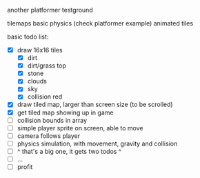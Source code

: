 another platformer testground

tilemaps
basic physics (check platformer example)
animated tiles


basic todo list:
* [x] draw 16x16 tiles
    * [x] dirt
    * [x] dirt/grass top
    * [x] stone
    * [x] clouds
    * [x] sky
    * [x] collision red
* [x] draw tiled map, larger than screen size (to be scrolled)
* [x] get tiled map showing up in game
* [ ] collision bounds in array
* [ ] simple player sprite on screen, able to move
* [ ] camera follows player
* [ ] physics simulation, with movement, gravity and collision
* [ ] ^ that's a big one, it gets two todos ^
* [ ] ...
* [ ] profit